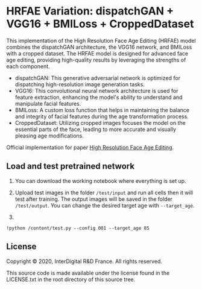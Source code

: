 # HRFAE Variation: dispatchGAN + VGG16 + BMILoss + CroppedDataset

This implementation of the High Resolution Face Age Editing (HRFAE) model combines the dispatchGAN architecture, the VGG16 network, and BMILoss with a cropped dataset. The HRFAE model is designed for advanced face age editing, providing high-quality results by leveraging the strengths of each component.

- dispatchGAN: This generative adversarial network is optimized for dispatching high-resolution image generation tasks.
- VGG16: This convolutional neural network architecture is used for feature extraction, enhancing the model's ability to understand and manipulate facial features.
- BMILoss: A custom loss function that helps in maintaining the balance and integrity of facial features during the age transformation process.
- CroppedDataset: Utilizing cropped images focuses the model on the essential parts of the face, leading to more accurate and visually pleasing age modifications.

Official implementation for paper [High Resolution Face Age Editing](https://arxiv.org/pdf/2005.04410.pdf).

## Load and test pretrained network 

1. You can download the working notebook where everything is set up.

2. Upload test images in the folder `/test/input` and run all cells then it will test after training. The output images will be saved in the folder `/test/output`. You can change the desired target age with `--target_age`.
3. 
```
!python /content/test.py --config 001 --target_age 85
```

## License

Copyright © 2020, InterDigital R&D France. All rights reserved.

This source code is made available under the license found in the LICENSE.txt in the root directory of this source tree.




